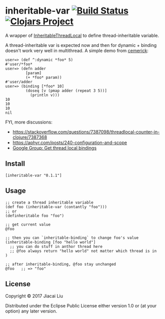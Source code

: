 # inheritable-var [![Build Status](https://travis-ci.org/jiacai2050/inheritable-var.svg?branch=master)](https://travis-ci.org/jiacai2050/inheritable-var) [![Clojars Project](https://img.shields.io/clojars/v/inheritable-var.svg)](https://clojars.org/inheritable-var)

A wrapper of [InheritableThreadLocal](http://docs.oracle.com/javase/7/docs/api/java/lang/InheritableThreadLocal.html) to define thread-inheritable variable.

A thread-inheritable var is expected now and then for dynamic + binding doesn't work very well in multithread. A simple demo from [cemerick](https://cemerick.com/2009/11/03/be-mindful-of-clojures-binding/):

```
user=> (def ^:dynamic *foo* 5)
#'user/*foo*
user=> (defn adder
         [param]
         (+ *foo* param))
#'user/adder
user=> (binding [*foo* 10]
         (doseq [v (pmap adder (repeat 3 5))]
           (println v)))
10
10
10
nil
```
FYI, more discussions:

- https://stackoverflow.com/questions/7387098/threadlocal-counter-in-clojure/7387368
- https://aphyr.com/posts/240-configuration-and-scope
- [Google Group: Get thread local bindings](https://groups.google.com/forum/#!searchin/clojure/inherit$20binding|sort:relevance/clojure/FmsX5SroZJ4/25VYrSmkeDkJ)

## Install

```
[inheritable-var "0.1.1"]
```

## Usage

```
;; create a thread inheritable variable
(def foo (inheritable-var (contantly "foo")))
;; or 
(definheritable foo "foo")

;; get current value
@foo

;; then you can `inheritable-binding` to change foo's value
(inheritable-binding [foo "hello world"]
  ;; you can do stuff in anthor thread here
  ;; @foo always return "hello world" not matter which thread is in
)

;; after inheritable-binding, @foo stay unchanged
@foo   ;; => "foo"
```

## License

Copyright © 2017 Jiacai Liu 

Distributed under the Eclipse Public License either version 1.0 or (at
your option) any later version.
